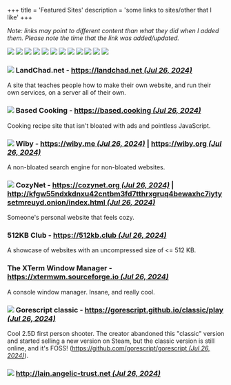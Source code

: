 +++
title = 'Featured Sites'
description = 'some links to sites/other that I like'
+++

*Note: links may point to different content than what they did when I added
them. Please note the time that the link was added/updated.*

[![](/buttons/gnu.org-emacs.gif)](https://www.gnu.org/software/emacs "Updated Jul 26, 2024")
[![](/buttons/shmage.xyz.gif)](https://shmage.xyz "Updated Jul 26, 2024")
[![](/buttons/geti2p.net.gif)](https://geti2p.net "Updated Jul 26, 2024")
[![](/buttons/keepassxc.org.gif)](https://keepassxc.org "Updated Jul 26, 2024")
[![](/buttons/librewolf.net.gif)](https://librewolf.net "Updated Jul 26, 2024")
[![](/buttons/torproject.org.gif)](https://torproject.org "Updated Jul 26, 2024")
[![](/buttons/gnu.org.gif)](https://gnu.org "Updated Jul 26, 2024")
[![](/buttons/kde.org.gif)](https://kde.org "Updated Jul 26, 2024")
[![](/buttons/ublockorigin.com.gif)](https://ublockorigin.com "Updated Jul 26, 2024")
[![](/buttons/debian.org.gif)](https://debian.org "Updated Jul 26, 2024")
[![](/buttons/nergen.net.gif)](https://nergen.net "Updated Jul 26, 2024")
[![](/buttons/getimiskon.xyz.gif)](https://getimiskon.xyz "Updated Jul 26, 2024")

### [![](/buttons/landchad.net.gif)](https://landchad.net) LandChad.net - [https://landchad.net *(Jul 26, 2024)*](https://landchad.net)

A site that teaches people how to make their own website, and run their own
services, on a server all of their own.

### [![](/buttons/based.cooking.gif)](https://based.cooking) Based Cooking - [https://based.cooking *(Jul 26, 2024)*](https://based.cooking)

Cooking recipe site that isn't bloated with ads and pointless JavaScript.

### [![](/buttons/wiby.me.gif)](https://wiby.me) Wiby - [https://wiby.me *(Jul 26, 2024)*](https://wiby.me) | [https://wiby.org *(Jul 26, 2024)*](https://wiby.org)

A non-bloated search engine for non-bloated websites.

### [![](/buttons/cozynet.org.gif)](https://cozynet.org) CozyNet - [https://cozynet.org *(Jul 26, 2024)*](https://cozynet.org) | [http://kfgw55ndxkdnxu42cntbm3fd7tthrxgruq4bewaxhc7iytysetmreuyd.onion/index.html *(Jul 26, 2024)*](http://kfgw55ndxkdnxu42cntbm3fd7tthrxgruq4bewaxhc7iytysetmreuyd.onion/index.html)

Someone's personal website that feels cozy.

### 512KB Club - [https://512kb.club *(Jul 26, 2024)*](https://512kb.club)

A showcase of websites with an uncompressed size of <= 512 KB.

### The XTerm Window Manager - [https://xtermwm.sourceforge.io *(Jul 26, 2024)*](https://xtermwm.sourceforge.io)

A console window manager. Insane, and really cool.

### [![](/buttons/gorescript.github.io.gif)](https://gorescript.github.io/classic/play) Gorescript classic - [https://gorescript.github.io/classic/play *(Jul 26, 2024)*](https://gorescript.github.io/classic/play)

Cool 2.5D first person shooter. The creator abandoned this "classic" version and
started selling a new version on Steam, but the classic version is still online,
and it's FOSS!
([https://github.com/gorescript/gorescript *(Jul 26, 2024)*](https://github.com/gorescript/gorescript)).

### [![](/buttons/lain.angelic-trust.net.gif)](https://lain.angelic-trust.net) [http://lain.angelic-trust.net *(Jul 26, 2024)*](http://lain.angelic-trust.net)
